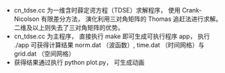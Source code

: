 - cn_tdse.cc 为一维含时薛定谔方程（TDSE）求解程序， 使用 Crank-Nicolson 有限差分方法， 演化利用三对角矩阵的 Thomas 追赶法进行求解。 二维及以上则失去了三对角矩阵的优势。
- cn_tdse.cc 为主程序， 直接执行 make 即可生成可执行程序 app， 执行 ./app 可获得计算结果 norm.dat （波函数）, time.dat （时间网格）与 grid.dat （空间网格）
- 获得结果通过执行 python plot.py， 可生成动画
